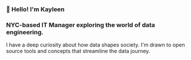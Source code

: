 ### 💫 Hello! I'm Kayleen

### NYC-based IT Manager exploring the world of data engineering. 

I have a deep curiosity about how data shapes society. I'm drawn to open source tools and concepts that streamline the data journey.